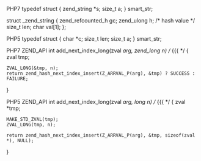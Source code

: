 PHP7
typedef struct {
	zend_string *s;
	size_t a;
} smart_str;

struct _zend_string {
	zend_refcounted_h gc;
	zend_ulong        h;                /* hash value */
	size_t            len;
	char              val[1];
};

PHP5
typedef struct {
	char *c;
	size_t len;
	size_t a;
} smart_str;

PHP7
ZEND_API int add_next_index_long(zval *arg, zend_long n) /* {{{ */
{
	zval tmp;

	ZVAL_LONG(&tmp, n);
	return zend_hash_next_index_insert(Z_ARRVAL_P(arg), &tmp) ? SUCCESS : FAILURE;
}

PHP5
ZEND_API int add_next_index_long(zval *arg, long n) /* {{{ */
{
	zval *tmp;

	MAKE_STD_ZVAL(tmp);
	ZVAL_LONG(tmp, n);

	return zend_hash_next_index_insert(Z_ARRVAL_P(arg), &tmp, sizeof(zval *), NULL);
}